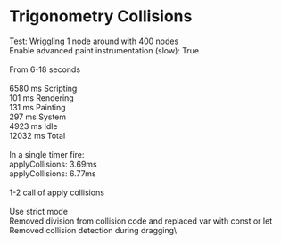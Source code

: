 # Trigonometry Collisions

Test: Wriggling 1 node around with 400 nodes\
Enable advanced paint instrumentation (slow): True\
\
From 6-18 seconds\
\
6580 ms  Scripting\
101 ms  Rendering\
131 ms  Painting\
297 ms  System\
4923 ms  Idle\
12032 ms  Total\
\
In a single timer fire:\
applyCollisions: 3.69ms\
applyCollisions: 6.77ms\
\
1-2 call of apply collisions\
\
Use strict mode\
Removed division from collision code and replaced var with const or let\
Removed collision detection during dragging\
